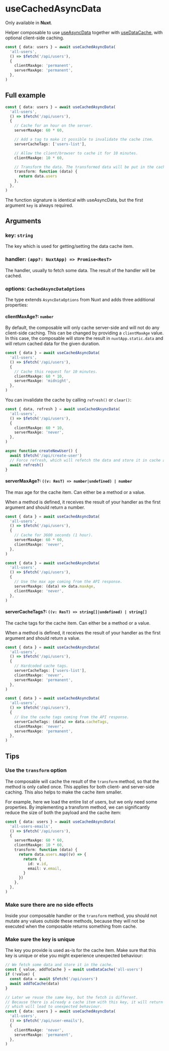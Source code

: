 # useCachedAsyncData

Only available in **Nuxt**.

Helper composable to use
[useAsyncData](https://nuxt.com/docs/api/composables/use-async-data) together
with [useDataCache](/composables/useDataCache), with optional client-side
caching.

```typescript
const { data: users } = await useCachedAsyncData(
  'all-users',
  () => $fetch('/api/users'),
  {
    clientMaxAge: 'permanent',
    serverMaxAge: 'permanent',
  },
)
```

## Full example

```typescript
const { data: users } = await useCachedAsyncData(
  'all-users',
  () => $fetch('/api/users'),
  {
    // Cache for an hour on the server.
    serverMaxAge: 60 * 60,

    // Add a tag to make it possible to invalidate the cache item.
    serverCacheTags: ['users-list'],

    // Allow the client/browser to cache it for 10 minutes.
    clientMaxAge: 10 * 60,

    // Transform the data. The transformed data will be put in the cache.
    transform: function (data) {
      return data.users
    },
  },
)
```

The function signature is identical with useAsyncData, but the first argument
`key` is always required.

## Arguments

### key: `string`

The key which is used for getting/setting the data cache item.

### handler: `(app?: NuxtApp) => Promise<ResT>`

The handler, usually to fetch some data. The result of the handler will be
cached.

### options: `CachedAsyncDataOptions`

The type extends `AsyncDataOptions` from Nuxt and adds three additional
properties:

#### clientMaxAge?: `number`

By default, the composable will only cache server-side and will not do any
client-side caching. This can be changed by providing a `clientMaxAge` value. In
this case, the composable will store the result in `nuxtApp.static.data` and
will return cached data for the given duration.

```typescript
const { data } = await useCachedAsyncData(
  'all-users',
  () => $fetch('/api/users'),
  {
    // Cache this request for 10 minutes.
    clientMaxAge: 60 * 10,
    serverMaxAge: 'midnight',
  },
)
```

You can invalidate the cache by calling `refresh()` or `clear()`:

```typescript
const { data, refresh } = await useCachedAsyncData(
  'all-users',
  () => $fetch('/api/users'),
  {
    clientMaxAge: 60 * 10,
    serverMaxAge: 'never',
  },
)

async function createNewUser() {
  await $fetch('/api/create-user')
  // Force refresh, which will refetch the data and store it in cache again.
  await refresh()
}
```

#### serverMaxAge?: `((v: ResT) => number|undefined) | number`

The max age for the cache item. Can either be a method or a value.

When a method is defined, it receives the result of your handler as the first
argument and should return a number.

```typescript
const { data } = await useCachedAsyncData(
  'all-users',
  () => $fetch('/api/users'),
  {
    // Cache for 3600 seconds (1 hour).
    serverMaxAge: 60 * 60,
    clientMaxAge: 'never',
  },
)
```

```typescript
const { data } = await useCachedAsyncData(
  'all-users',
  () => $fetch('/api/users'),
  {
    // Use the max age coming from the API response.
    serverMaxAge: (data) => data.maxAge,
    clientMaxAge: 'never',
  },
)
```

#### serverCacheTags?: `((v: ResT) => string[]|undefined) | string[]`

The cache tags for the cache item. Can either be a method or a value.

When a method is defined, it receives the result of your handler as the first
argument and should return a value.

```typescript
const { data } = await useCachedAsyncData(
  'all-users',
  () => $fetch('/api/users'),
  {
    // Hardcoded cache tags.
    serverCacheTags: ['users-list'],
    clientMaxAge: 'never',
    serverMaxAge: 'permanent',
  },
)
```

```typescript
const { data } = await useCachedAsyncData(
  'all-users',
  () => $fetch('/api/users'),
  {
    // Use the cache tags coming from the API response.
    serverCacheTags: (data) => data.cacheTags,
    clientMaxAge: 'never',
    serverMaxAge: 'permanent',
  },
)
```

## Tips

### Use the `transform` option

The composable will cache the result of the `transform` method, so that the
method is only called once. This applies for both client- and server-side
caching. This also helps to make the cache item smaller.

For example, here we load the entire list of users, but we only need some
properties. By implementing a transform method, we can significantly reduce the
size of both the payload and the cache item:

```typescript
const { data: users } = await useCachedAsyncData(
  'all-users-emails',
  () => $fetch('/api/users'),
  {
    serverMaxAge: 60 * 60,
    clientMaxAge: 10 * 60,
    transform: function (data) {
      return data.users.map((v) => {
        return {
          id: v.id,
          email: v.email,
        }
      })
    },
  },
)
```

### Make sure there are no side effects

Inside your composable handler or the `transform` method, you should not mutate
any values outside these methods, because they will not be executed when the
composable returns something from cache.

### Make sure the key is unique

The key you provide is used as-is for the cache item. Make sure that this key is
unique or else you might experience unexpected behaviour:

```typescript
// We fetch some data and store it in the cache.
const { value, addToCache } = await useDataCache('all-users')
if (!value) {
  const data = await $fetch('/api/users')
  await addToCache(data)
}

// Later we reuse the same key, but the fetch is different.
// Because there is already a cache item with this key, it will return this one,
// which will lead to unexpected behaviour.
const { data: users } = await useCachedAsyncData(
  'all-users',
  () => $fetch('/api/user-emails'),
  {
    clientMaxAge: 'never',
    serverMaxAge: 'permanent',
  },
)
```
